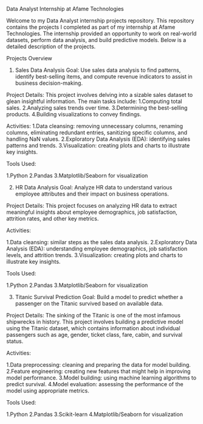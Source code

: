 Data Analyst Internship at Afame Technologies
        
  Welcome to my Data Analyst internship projects repository. This repository contains the projects I completed as part of my internship at Afame Technologies. The internship provided an opportunity to work on real-world datasets, perform data analysis, and build predictive models. Below is a detailed description of the projects.

Projects Overview
 1. Sales Data Analysis
Goal:
 Use sales data analysis to find patterns, identify best-selling items, and compute revenue indicators to assist in business decision-making.

Project Details:
 This project involves delving into a sizable sales dataset to glean insightful information. The main tasks include:
     1.Computing total sales.
     2.Analyzing sales trends over time.
     3.Determining the best-selling products.
     4.Building visualizations to convey findings.
     
Activities:
   1.Data cleansing: removing unnecessary columns, renaming columns, 
     eliminating redundant entries, sanitizing specific columns, and 
     handling NaN values.
   2.Exploratory Data Analysis (EDA): identifying sales patterns and trends.
   3.Visualization: creating plots and charts to illustrate key insights.
   
Tools Used:

   1.Python
   2.Pandas
   3.Matplotlib/Seaborn for visualization


2. HR Data Analysis
Goal:
 Analyze HR data to understand various employee attributes and their impact on business operations.

Project Details:
 This project focuses on analyzing HR data to extract meaningful insights about employee demographics, job satisfaction, attrition rates, and other key metrics.

Activities:

   1.Data cleansing: similar steps as the sales data analysis.
   2.Exploratory Data Analysis (EDA): understanding employee demographics, 
     job satisfaction levels, and attrition trends.
   3.Visualization: creating plots and charts to illustrate key insights.
   
Tools Used:

   1.Python
   2.Pandas
   3.Matplotlib/Seaborn for visualization

3. Titanic Survival Prediction
Goal:
 Build a model to predict whether a passenger on the Titanic survived based on available data.

Project Details:
 The sinking of the Titanic is one of the most infamous shipwrecks in history. This project involves building a predictive model using the Titanic dataset, which contains information about individual passengers such as age, gender, ticket class, fare, cabin, and survival status.

Activities:

   1.Data preprocessing: cleaning and preparing the data for model building.
   2.Feature engineering: creating new features that might help in 
     improving model performance.
   3.Model building: using machine learning algorithms to predict survival.
   4.Model evaluation: assessing the performance of the model using 
     appropriate metrics.

Tools Used:

   1.Python
   2.Pandas
   3.Scikit-learn
   4.Matplotlib/Seaborn for visualization

